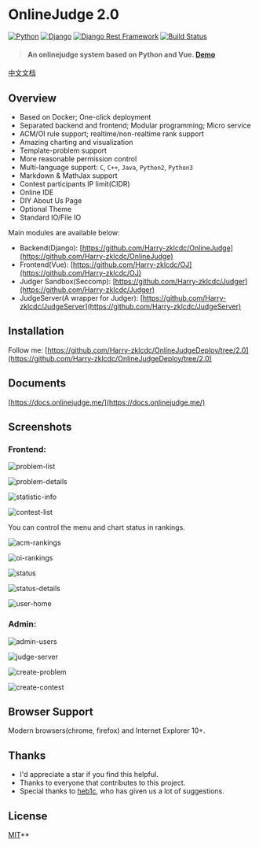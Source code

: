 # OnlineJudge 2.0

[![Python](https://img.shields.io/badge/python-3.6.2-blue.svg?style=flat-square)](https://www.python.org/downloads/release/python-362/)
[![Django](https://img.shields.io/badge/django-1.11.4-blue.svg?style=flat-square)](https://www.djangoproject.com/)
[![Django Rest Framework](https://img.shields.io/badge/django_rest_framework-3.4.0-blue.svg?style=flat-square)](http://www.django-rest-framework.org/)
[![Build Status](https://travis-ci.org/Harry-zklcdc/OnlineJudge.svg?branch=master)](https://travis-ci.org/Harry-zklcdc/OnlineJudge)

> 
>
> #### An onlinejudge system based on Python and Vue. [Demo](https://oj.yangzheng.com.cn/)

[中文文档](README-CN.md)

## Overview

- Based on Docker; One-click deployment
- Separated backend and frontend; Modular programming; Micro service
- ACM/OI rule support; realtime/non-realtime rank support
- Amazing charting and visualization
- Template-problem support
- More reasonable permission control
- Multi-language support: `C`, `C++`, `Java`, `Python2`, `Python3`
- Markdown & MathJax support
- Contest participants IP limit(CIDR)
- Online IDE
- DIY About Us Page
- Optional Theme
- Standard IO/File IO

Main modules are available below:

- Backend(Django): [https://github.com/Harry-zklcdc/OnlineJudge](https://github.com/Harry-zklcdc/OnlineJudge)
- Frontend(Vue): [https://github.com/Harry-zklcdc/OJ](https://github.com/Harry-zklcdc/OJ)
- Judger Sandbox(Seccomp): [https://github.com/Harry-zklcdc/Judger](https://github.com/Harry-zklcdc/Judger)
- JudgeServer(A wrapper for Judger): [https://github.com/Harry-zklcdc/JudgeServer](https://github.com/Harry-zklcdc/JudgeServer)

## Installation

Follow me:  [https://github.com/Harry-zklcdc/OnlineJudgeDeploy/tree/2.0](https://github.com/Harry-zklcdc/OnlineJudgeDeploy/tree/2.0)

## Documents

[https://docs.onlinejudge.me/](https://docs.onlinejudge.me/)

## Screenshots

### Frontend:

![problem-list](https://user-images.githubusercontent.com/20637881/33372506-402022e4-d539-11e7-8e64-6656f8ceb75a.png)

![problem-details](https://user-images.githubusercontent.com/20637881/33372507-4061a782-d539-11e7-8835-076ddae6b529.png)

![statistic-info](https://user-images.githubusercontent.com/20637881/33372508-40a0c6ce-d539-11e7-8d5e-024541b76750.png)

![contest-list](https://user-images.githubusercontent.com/20637881/33372509-40d880dc-d539-11e7-9eba-1f08dcb6b9a0.png)

You can control the menu and chart status in rankings.

![acm-rankings](https://user-images.githubusercontent.com/20637881/33372510-41117f68-d539-11e7-9947-70e60bad3cf2.png)

![oi-rankings](https://user-images.githubusercontent.com/20637881/33372511-41d406fa-d539-11e7-9947-7a2a088785b0.png)

![status](https://user-images.githubusercontent.com/20637881/33372512-420ba240-d539-11e7-8645-594cac4a0b78.png)

![status-details](https://user-images.githubusercontent.com/20637881/33365523-787bd0ea-d523-11e7-953f-dacbf7a506df.png)

![user-home](https://user-images.githubusercontent.com/20637881/33365521-7842d808-d523-11e7-84c1-2e2aa0079f32.png)

### Admin: 

![admin-users](https://user-images.githubusercontent.com/20637881/33372516-42c34fda-d539-11e7-9f4e-5109477f83be.png)

![judge-server](https://user-images.githubusercontent.com/20637881/33372517-42faef9e-d539-11e7-9f17-df9be3583900.png)

![create-problem](https://user-images.githubusercontent.com/20637881/33372513-42472162-d539-11e7-8659-5497bf52dbea.png)

![create-contest](https://user-images.githubusercontent.com/20637881/33372514-428ab922-d539-11e7-8f68-da55dedf3ad3.png)

## Browser Support

Modern browsers(chrome, firefox) and Internet Explorer 10+.

## Thanks

- I'd appreciate a star if you find this helpful.
- Thanks to everyone that contributes to this project.
- Special thanks to [heb1c](https://github.com/hebicheng), who has given us a lot of suggestions.

## License

[MIT](http://opensource.org/licenses/MIT)**
